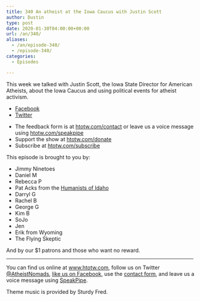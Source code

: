 ```yaml
---
title: 340 An atheist at the Iowa Caucus with Justin Scott
author: Dustin
type: post
date: 2020-01-30T04:00:00+00:00
url: /an/340/
aliases:
  - /an/episode-340/
  - /episode-340/
categories:
  - Episodes

---
```

<div id="buzzsprout-player-10552769"></div><script src="https://www.buzzsprout.com/1983601/10552769-340-an-atheist-at-the-iowa-caucus-with-justin-scott.js?container_id=buzzsprout-player-10552769&player=small" type="text/javascript" charset="utf-8"></script>

This week we talked with Justin Scott, the Iowa State Director for American Atheists, about the Iowa Caucus and using political events for atheist activism.

  * [Facebook][1]
  * [Twitter][2]

<!--more-->

 * The feedback form is at [htotw.com/contact](https://htotw.com/contact) or leave us a voice message using <a href="https://htotw.com/speakpipe" target="_blank" rel="noopener noreferrer">htotw.com/speakpipe</a>
 * Support the show at <a href="https://htotw.com/donate" target="_blank" rel="noopener noreferrer">htotw.com/donate</a>
 * Subscribe at <a href="https://htotw.com/subscribe" target="_blank" rel="noopener noreferrer">htotw.com/subscribe</a>

This episode is brought to you by:

  * Jimmy Ninetoes
  * Daniel M
  * Rebecca P
  * Pat Acks from the <a href="https://www.humanistsofidaho.org" target="_blank" rel="noopener noreferrer">Humanists of Idaho</a>
  * Darryl G
  * Rachel B
  * George G
  * Kim B
  * SoJo
  * Jen
  * Erik from Wyoming
  * The Flying Skeptic

And by our $1 patrons and those who want no reward.

<hr width="500" />

You can find us online at <a href="https://www.htotw.com/" target="_blank" rel="noopener noreferrer">www.htotw.com</a>, follow us on Twitter <a href="https://twitter.com/AtheistNomads" target="_blank" rel="noopener noreferrer">@AtheistNomads</a>, <a href="https://htotw.com/facebook" target="_blank" rel="noopener noreferrer">like us on Facebook</a>, use the [contact form](https://htotw.com/contact), and leave us a voice message using <a href="https://htotw.com/speakpipe" target="_blank" rel="noopener noreferrer">SpeakPipe</a>.

Theme music is provided by Sturdy Fred.

 [1]: https://www.facebook.com/jscott23
 [2]: 200~https://twitter.com/iowaatheist247